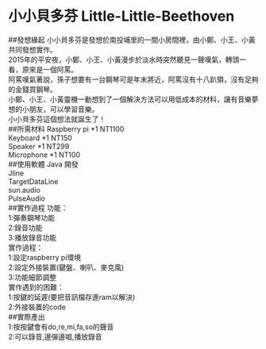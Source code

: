 # 小小貝多芬 Little-Little-Beethoven
##發想緣起
  小小貝多芬是發想於南投埔里的一間小房間裡，由小鄭、小王、小黃共同發想實作。<br> 
  2015年的平安夜，小鄭、小王、小黃漫步於淡水時突然聽見一聲嘆氣，轉頭一看，原來是一個阿罵。 <br>
  阿罵嘆氣著說，孫子想要有一台鋼琴可是年末將近，阿罵沒有十八趴領，沒有足夠的金錢買鋼琴。 <br>
  小鄭、小王、小黃靈機一動想到了一個解決方法可以用低成本的材料，讓有音樂夢想的小朋友，可以學習音樂。 <br>
  小小貝多芬這個想法就誕生了！<br>
##所需材料
  Raspberry pi *1 NT1100 <br>
  Keyboard *1 NT150 <br>
  Speaker *1 NT299<br>
  Microphone *1 NT100<br>
##使用軟體
  Java 開發 <br>
  Jline <br>
  TargetDataLine <br>
  sun.audio <br>
  PulseAudio <br>
##實作過程
功能： <br>
1:彈奏鋼琴功能 <br>
2:錄音功能 <br>
3:播放錄音功能 <br>
實作過程： <br>
1:設定raspberry pi環境 <br>
2:設定外接裝置(鍵盤、喇叭、麥克風) <br>
3:功能細節調整 <br>
實作遇到的困難： <br>
1:按鍵的延遲(要把音訊檔存進ram以解決) <br>
2:外接裝置的code <br>
##實際產出 <br>
1:按按鍵會有do,re,mi,fa,so的聲音 <br>
2:可以錄音,邊彈邊唱,播放錄音 <br>
